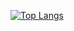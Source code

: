 [![Top Langs](https://github-readme-stats.vercel.app/api/top-langs/?username=phrynus&layout=compact)](https://github.com/anuraghazra/github-readme-stats)
